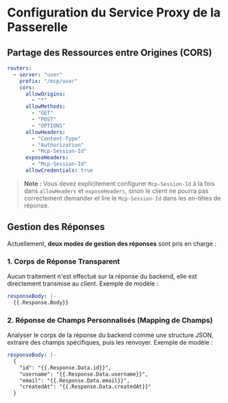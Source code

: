 # Configuration du Service Proxy de la Passerelle

## Partage des Ressources entre Origines (CORS)
```yaml
routers:
  - server: "user"
    prefix: "/mcp/user"
    cors:
      allowOrigins:
        - "*"
      allowMethods:
        - "GET"
        - "POST"
        - "OPTIONS"
      allowHeaders:
        - "Content-Type"
        - "Authorization"
        - "Mcp-Session-Id"
      exposeHeaders:
        - "Mcp-Session-Id"
      allowCredentials: true
```

> **Note :** Vous devez explicitement configurer `Mcp-Session-Id` à la fois dans `allowHeaders` et `exposeHeaders`, sinon le client ne pourra pas correctement demander et lire le `Mcp-Session-Id` dans les en-têtes de réponse.

## Gestion des Réponses

Actuellement, **deux modes de gestion des réponses** sont pris en charge :

### 1. Corps de Réponse Transparent

Aucun traitement n'est effectué sur la réponse du backend, elle est directement transmise au client. Exemple de modèle :

```yaml
responseBody: |-
  {{.Response.Body}}
```

### 2. Réponse de Champs Personnalisés (Mapping de Champs)

Analyser le corps de la réponse du backend comme une structure JSON, extraire des champs spécifiques, puis les renvoyer. Exemple de modèle :

```yaml
responseBody: |-
  {
    "id": "{{.Response.Data.id}}",
    "username": "{{.Response.Data.username}}",
    "email": "{{.Response.Data.email}}",
    "createdAt": "{{.Response.Data.createdAt}}"
  }
``` 